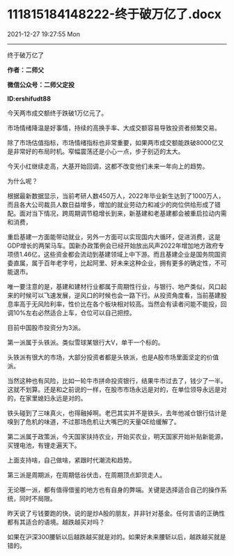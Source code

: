 # 111815184148222-终于破万亿了.docx

2021-12-27 19:27:55 Mon

----

终于破万亿了

__作者：二师父__

__微信公众号：二师父定投__

__ID:ershifudt88__

今天两市成交额终于跌破1万亿元了。

市场情绪降温是好事情，持续的高换手率、大成交额容易导致投资者频繁交易。

除了市场估值指标，市场情绪指标也非常重要，如果两市成交额能跌破8000亿又是非常好的布局时机。窄幅震荡还是小心一点，步子别迈的太大。

今天小红继续走高，大基开始回调，这都不改变他们未来一年向上的趋势。

为什么呢？

根据最新数据显示，当前考研人数450万人，2022年毕业新生达到了1000万人，而且各大公司裁员人数日益增多，增加的就业劳动力和减少的岗位供给形成了错配。面对当下情况，跨周期调节稳增长到来，新基建和老基建都会被重启拉动内需和消费，

重启基建一方面能带动就业，另外一方面可以实现国内大循环，促进消费，这是GDP增长的两架马车。国新办政策例会已经开始放出风声2022年增加地方政府专项债1\.46亿，这些资金都会流动到基建领域上中下游。而且基建企业是国务院国资委直属，属于百年老字号，比起阿里、好未来这种企业，拥有更多的确定性，不可能退市。

唯一要注意的是，基建和建材行业都属于周期性行业，与银行、地产类似，风口起来的时候可以飞速发展，逆风口的时候也会一路下行。从投资角度看，当前基建股息率高于无风险利率，性价比在各个板块相对较高。当然会有读者问能不能投，回调10%左右必然适合上车，仓位可以自己把控。

目前中国股市投资分为3派。

第一派属于头铁派。类似雪球某银行大V，单干一个标的。

头铁派有很大的市场，大部分投资者都是头铁派，也是A股市场里面坚定的价值派。

当然这种也有风险，比如一轮牛市拼命投资银行，结果牛市过去了，钱少了一半。这就不划算。还是和之前说的一样，在股市市场永远是对的，在单位领导永远是对的，在家里媳妇永远是对的。

铁头碰到了三味真火，也得融掉啊。老巴其实并不是铁头，去年他减仓银行估计是嗅到了危机的味道，不过那场危机让大嘴巴的天量QE给缓解了。

第二派属于政策派，今天国家扶持农业，开始买农业，明天国家开始补贴新能源，买锂电池，有锂走遍天下。

上面支持啥，自己做啥，紧跟时代潮流和趋势。

第三派是周期派，在周期低谷伏击，在周期顶点卸货走人。

无论哪一派，都有值得借鉴的地方也有自身的弊端。关键是选择适合自己的操作系统，同时不局限。

昨天说了亏钱要跑的快，说的是炒A股的朋友，并非针对基金。任何言语的正确性都有其适合的语境。越跌越买对吗？

如果在沪深300腰斩以后越跌越买就是对的。如果好未来腰斩以后，越跌越买就是错的。

